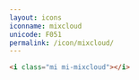 ```yaml
---
layout: icons
iconname: mixcloud
unicode: F051
permalink: /icon/mixcloud/
---
```


``` html
<i class="mi mi-mixcloud"></i>
```
